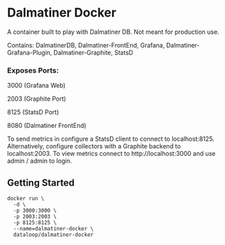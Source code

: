 # Dalmatiner Docker

A container built to play with Dalmatiner DB. Not meant for production use.

Contains: DalmatinerDB, Dalmatiner-FrontEnd, Grafana, Dalmatiner-Grafana-Plugin, Dalmatiner-Graphite, StatsD

### Exposes Ports:

3000  (Grafana Web)

2003  (Graphite Port)

8125  (StatsD Port)

8080  (Dalmatiner FrontEnd)

To send metrics in configure a StatsD client to connect to localhost:8125. Alternatively, configure collectors with a
Graphite backend to localhost:2003. To view metrics connect to http://localhost:3000 and use admin / admin to login.

## Getting Started

```
docker run \
  -d \
  -p 3000:3000 \
  -p 2003:2003 \
  -p 8125:8125 \
  --name=dalmatiner-docker \
  dataloop/dalmatiner-docker
```